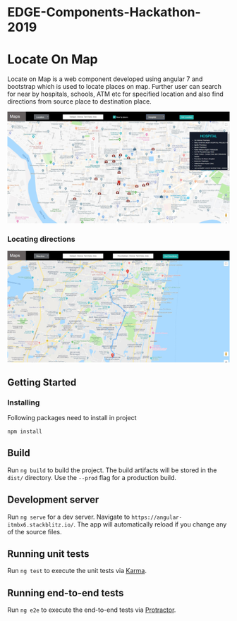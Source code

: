 # EDGE-Components-Hackathon-2019

# Locate On Map

Locate on Map is a web component developed using angular 7 and bootstrap which is used to locate places on map. Further user can search for near by hospitals, schools, ATM etc for specified location and also find directions from source place to destination place. 

![alt text](img/Maps.jpg)

### Locating directions
![alt text](img/MapsDirections.jpg)

## Getting Started
### Installing
Following packages need to install in project
```
npm install
```
## Build

Run `ng build` to build the project. The build artifacts will be stored in the `dist/` directory. Use the `--prod` flag for a production build.

## Development server

Run `ng serve` for a dev server. Navigate to `https://angular-itmbx6.stackblitz.io/`. The app will automatically reload if you change any of the source files.

## Running unit tests

Run `ng test` to execute the unit tests via [Karma](https://karma-runner.github.io).

## Running end-to-end tests

Run `ng e2e` to execute the end-to-end tests via [Protractor](http://www.protractortest.org/).
